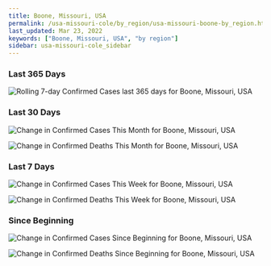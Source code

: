 ```yaml
---
title: Boone, Missouri, USA
permalink: /usa-missouri-cole/by_region/usa-missouri-boone-by_region.html
last_updated: Mar 23, 2022
keywords: ["Boone, Missouri, USA", "by region"]
sidebar: usa-missouri-cole_sidebar
---
```


<h3>Last 365 Days</h3>

![Rolling 7-day Confirmed Cases last 365 days for Boone, Missouri, USA](/covid_tracker/images/graphs/usa-missouri-boone-weekly_totals_graph.png)

<h3>Last 30 Days</h3>

![Change in Confirmed Cases This Month for Boone, Missouri, USA](/covid_tracker/images/graphs/usa-missouri-boone-delta_confirmed-30_days_graph.png)

![Change in Confirmed Deaths This Month for Boone, Missouri, USA](/covid_tracker/images/graphs/usa-missouri-boone-delta_deaths-30_days_graph.png)

<h3>Last 7 Days</h3>

![Change in Confirmed Cases This Week for Boone, Missouri, USA](/covid_tracker/images/graphs/usa-missouri-boone-delta_confirmed-7_days_graph.png)

![Change in Confirmed Deaths This Week for Boone, Missouri, USA](/covid_tracker/images/graphs/usa-missouri-boone-delta_deaths-7_days_graph.png)

<h3>Since Beginning</h3>

![Change in Confirmed Cases Since Beginning for Boone, Missouri, USA](/covid_tracker/images/graphs/usa-missouri-boone-delta_confirmed-since_beginning_graph.png)

![Change in Confirmed Deaths Since Beginning for Boone, Missouri, USA](/covid_tracker/images/graphs/usa-missouri-boone-delta_deaths-since_beginning_graph.png)
